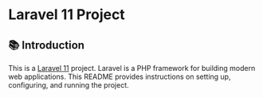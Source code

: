 # Laravel 11 Project

## 📚 Introduction
This is a [Laravel 11](https://laravel.com/) project. Laravel is a PHP framework for building modern web applications. This README provides instructions on setting up, configuring, and running the project.

